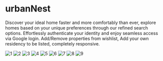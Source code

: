 # urbanNest
Discover your ideal home faster and more comfortably than ever, explore homes based on your unique preferences through our refined search options. 
Effortlessly authenticate your identity and enjoy seamless access via Google login. 
Add/Remove properties from wishlist, Add your own residency to be listed, completely responsive.

![1](https://github.com/Adii-sharma/urbanNest/assets/104681131/e424725e-df49-4aee-88a9-d2d6e987a3b8)
![2](https://github.com/Adii-sharma/urbanNest/assets/104681131/4950c9ca-ec39-4c38-bf2d-df2435728602)
![3](https://github.com/Adii-sharma/urbanNest/assets/104681131/f8d0143a-10dc-40da-9964-e1eeb043e51a)
![4](https://github.com/Adii-sharma/urbanNest/assets/104681131/f1cb15d8-4c12-4a77-b269-9dc8587fd542)
![5](https://github.com/Adii-sharma/urbanNest/assets/104681131/13eadcd5-07cd-4c48-9c11-1bbdf1302308)
![6](https://github.com/Adii-sharma/urbanNest/assets/104681131/35c12110-c4f6-4b7c-a487-a4267d9973c4)
![7](https://github.com/Adii-sharma/urbanNest/assets/104681131/0b2ccc0b-92a9-47c7-bb62-252ce260814e)
![8](https://github.com/Adii-sharma/urbanNest/assets/104681131/9500561d-2883-408d-9ea3-896945652262)
![9](https://github.com/Adii-sharma/urbanNest/assets/104681131/66506abb-cc66-4e6c-9089-5d99b008ee83)

